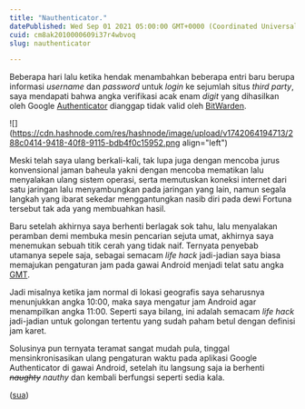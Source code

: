 ```yaml
---
title: "Nauthenticator."
datePublished: Wed Sep 01 2021 05:00:00 GMT+0000 (Coordinated Universal Time)
cuid: cm8ak2010000609i37r4wbvoq
slug: nauthenticator

---
```


Beberapa hari lalu ketika hendak menambahkan beberapa entri baru berupa informasi *username* dan *password* untuk *login* ke sejumlah situs *third party*, saya mendapati bahwa angka verifikasi acak enam *digit* yang dihasilkan oleh Google [Authenticator](https://play.google.com/store/apps/details?id=com.google.android.apps.authenticator2) dianggap tidak valid oleh [BitWarden](https://bitwarden.com/).

![](https://cdn.hashnode.com/res/hashnode/image/upload/v1742064194713/288c0414-9418-40f8-9115-bdb4f0c15952.png align="left")

Meski telah saya ulang berkali-kali, tak lupa juga dengan mencoba jurus konvensional jaman baheula yakni dengan mencoba mematikan lalu menyalakan ulang sistem operasi, serta memutuskan koneksi internet dari satu jaringan lalu menyambungkan pada jaringan yang lain, namun segala langkah yang ibarat sekedar menggantungkan nasib diri pada dewi Fortuna tersebut tak ada yang membuahkan hasil.

Baru setelah akhirnya saya berhenti berlagak sok tahu, lalu menyalakan peramban demi membuka mesin pencarian sejuta umat, akhirnya saya menemukan sebuah titik cerah yang tidak naif. Ternyata penyebab utamanya sepele saja, sebagai semacam *life hack* jadi-jadian saya biasa memajukan pengaturan jam pada gawai Android menjadi telat satu angka [GMT](https://en.wikipedia.org/wiki/Greenwich_Mean_Time).

Jadi misalnya ketika jam normal di lokasi geografis saya seharusnya menunjukkan angka 10:00, maka saya mengatur jam Android agar menampilkan angka 11:00. Seperti saya bilang, ini adalah semacam *life hack* jadi-jadian untuk golongan tertentu yang sudah paham betul dengan definisi jam karet.

Solusinya pun ternyata teramat sangat mudah pula, tinggal mensinkronisasikan ulang pengaturan waktu pada aplikasi Google Authenticator di gawai Android, setelah itu langsung saja ia berhenti *<s>naughty</s>* *nauthy* dan kembali berfungsi seperti sedia kala.

([sua](https://sua.ist))